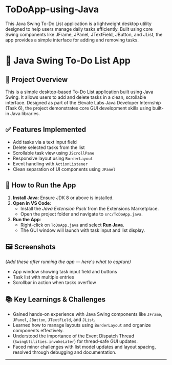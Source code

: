 # ToDoApp-using-Java
This Java Swing To-Do List application is a lightweight desktop utility designed to help users manage daily tasks efficiently. Built using core Swing components like JFrame, JPanel, JTextField, JButton, and JList, the app provides a simple interface for adding and removing tasks.

# 📝 Java Swing To-Do List App

## 📌 Project Overview
This is a simple desktop-based To-Do List application built using Java Swing. It allows users to add and delete tasks in a clean, scrollable interface. Designed as part of the Elevate Labs Java Developer Internship (Task 6), the project demonstrates core GUI development skills using built-in Java libraries.

## ✅ Features Implemented
- Add tasks via a text input field
- Delete selected tasks from the list
- Scrollable task view using `JScrollPane`
- Responsive layout using `BorderLayout`
- Event handling with `ActionListener`
- Clean separation of UI components using `JPanel`

## 🚀 How to Run the App
1. **Install Java**: Ensure JDK 8 or above is installed.
2. **Open in VS Code**:
   - Install the *Java Extension Pack* from the Extensions Marketplace.
   - Open the project folder and navigate to `src/ToDoApp.java`.
3. **Run the App**:
   - Right-click on `ToDoApp.java` and select **Run Java**.
   - The GUI window will launch with task input and list display.

## 🖼️ Screenshots
*(Add these after running the app — here's what to capture)*
- App window showing task input field and buttons
- Task list with multiple entries
- Scrollbar in action when tasks overflow

## 📚 Key Learnings & Challenges
- Gained hands-on experience with Java Swing components like `JFrame`, `JPanel`, `JButton`, `JTextField`, and `JList`.
- Learned how to manage layouts using `BorderLayout` and organize components effectively.
- Understood the importance of the Event Dispatch Thread (`SwingUtilities.invokeLater`) for thread-safe GUI updates.
- Faced minor challenges with list model updates and layout spacing, resolved through debugging and documentation.

---
